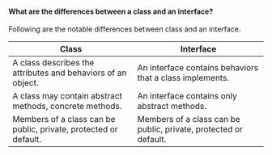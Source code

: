 #### What are the differences between a class and an interface?
Following are the notable differences between class and an interface.


| Class  | Interface  |
| ------------ | ------------ |
| A class describes the attributes and behaviors of an object. |An interface contains behaviors that a class implements.|
| A class may contain abstract methods, concrete methods.  |An interface contains only abstract methods.  |
| Members of a class can be public, private, protected or default. |Members of a class can be public, private, protected or default.|
